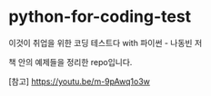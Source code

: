 # python-for-coding-test

이것이 취업을 위한 코딩 테스트다 with 파이썬 - 나동빈 저

책 안의 예제들을 정리한 repo입니다.

[참고] https://youtu.be/m-9pAwq1o3w
